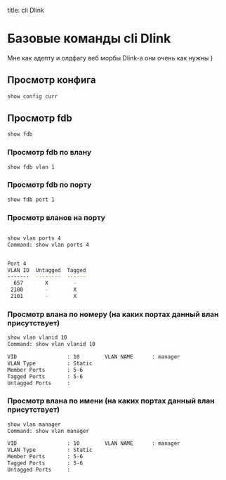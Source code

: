 title: cli Dlink

# Базовые команды cli Dlink
Мне как адепту и олдфагу веб морбы Dlink-а они очень как нужны )

## Просмотр конфига

```bash
show config curr
```

## Проcмотр fdb

```bash
show fdb
```

### Проcмотр fdb по влану 

```bash
show fdb vlan 1
```

### Проcмотр fdb по порту 

```bash
show fdb port 1
```

### Проcмотр вланов на порту 

```bash

show vlan ports 4
Command: show vlan ports 4


Port 4
VLAN ID  Untagged  Tagged
-------  --------  ------
  657       X        -
 2100       -        X
 2101       -        X
```

### Проcмотр влана по номеру (на каких портах данный влан присутствует)

```bash
show vlan vlanid 10
Command: show vlan vlanid 10

VID                : 10        VLAN NAME      : manager
VLAN Type          : Static
Member Ports       : 5-6
Tagged Ports       : 5-6
Untagged Ports     :
```

### Проcмотр влана по имени (на каких портах данный влан присутствует)

```bash
show vlan manager
Command: show vlan manager

VID                : 10        VLAN NAME      : manager
VLAN Type          : Static
Member Ports       : 5-6
Tagged Ports       : 5-6
Untagged Ports     :
```
